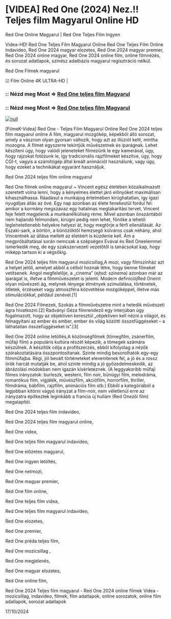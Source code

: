 # [VIDEA] Red One (2024) Nez.!! Teljes film Magyarul Online HD




Red One Online Magyarul | Red One Teljes Film Ingyen

Videa-HD! Red One Teljes Film Magyarul Online Red One Teljes Film Online Indavideo, Red One 2024 magyar elozetes, Red One 2024 magyar premier, Red One 2024 online magyar, Red One 2024 online film, online filmnézés, és sorozat adatlapok, színész adatbázis magyarul regisztráció nélkül.

Red One Filmek magyarul

☑ Film Online 4K ULTRA-HD |

### :: Nézd meg Most => [Red One teljes film Magyarul](https://t.co/RJH20ZMBPl)

### :: Nézd meg Most => [Red One teljes film Magyarul](https://t.co/RJH20ZMBPl)

[![null](https://static.wixstatic.com/media/855a25_043b5abeb4ae4d35ac003198e7fe56ed~mv2.gif)](https://t.co/RJH20ZMBPl)

[FilmeK-Videa] Red One - Teljes Film Magyarul Online Red One 2024 teljes film magyarul online A film, magyarul mozgókép, képekből álló sorozat, amely a vásznon olyan gyorsan változik, hogy azt az illúziót kelti, mintha mozogna. A filmet egyszerre tekintjük művészetnek és iparágnak. Lehet készíteni úgy, hogy valódi jeleneteket filmezünk le egy kamerával, úgy, hogy rajzokat fotózunk le, így tradicionális rajzfilmeket készítve, úgy, hogy CGI-t, vagyis a számítógép által kreált animációt használunk, vagy úgy, hogy ezeket a technikákat egyaránt használjuk.

Red One 2024 teljes film online magyarul

Red One filmek online magyarul ~ Vincent egész életében közalkalmazott szeretett volna lenni, hogy a kényelmes élettel járó előnyöket maximálisan kihasználhassa. Ráadásul a munkajog értelmében kirúghatatlan, így igazi nyugdíjas állás az övé. Egy nap azonban az élete fenekestül fordul fel: amikor a kormány megszavaz egy hatalmas megtakarítási tervet, Vincent feje felett megjelenik a munkanélküliség réme. Mivel azonban önszántából nem hajlandó felmondani, kirúgni pedig nem lehet, főnöke a lehető leglehetetlenebb helyekre helyezi át, hogy megtörje a férfi ellenállását. Az Északi-sark, a börtön, a bűnözőktől hemzsegő külváros csak néhány, ahol Vincentnek az állása mellett az életéért is küzdenie kell. Ám a megpróbáltatásai során nemcsak a szépséges Evával és Red Oneelemmel ismerkedik meg, de egy szakszervezeti vezetőtől is tanácsokat kap, hogy miképp tartson ki a végsőkig.

Red One 2024 teljes film magyarul mozicsillag,A mozi, vagy filmszínház azt a helyet jelöli, amelyet abból a célból hoznak létre, hogy benne filmeket vetítsenek. Angol megfelelője, a „cinema” (ejtsd: szinema) azonban már az iparágat is, illetve a filmművészetet is jelenti. Modern definíciójRed Oneint olyan művészeti ág, melynek lényege élmények szimulálása, történetek, ötletek, érzéseket vagy atmoszféra közvetítése mozgóképpel, illetve más stimulációkkal, például zenével.[1]

Red One 2024 Filmezek, Szokás a filmművészetre mint a hetedik művészeti ágra hivatkozni.[2] Radványi Géza filmrendező egy interjúban úgy fogalmazott, hogy az objektíven keresztül „objektíven kell nézni a világot, és felnagyítani az ember és ember, ember és világ közötti összefüggéseket – a láthatatlan összefüggéseket is”.[3]

Red One 2024 online letöltés,A közönségfilmek (tömegfilm, zsánerfilm, műfaji film) a populáris kultúra részét képezik, a tömegek számára készülnek. A készítők célja a profitszerzés, ebből kifolyólag a nézők szórakoztatására összpontosítanak. Szinte mindig besorolhatók egy-egy filmműfajba. Régi, jól bevált történeteket elevenítenek fel, a jó és a rossz örök harcát mutatják be, ahol szinte mindig a jó győzedelmeskedik, az ábrázolási módokban nem igazán kísérleteznek. (A leggyakoribb műfaji filmes irányzatok: burleszk, western, film noir, bűnügyi film, melodráma, romantikus film, vígjáték, művészfilm, akciófilm, horrorfilm, thriller, filmdráma, bábfilm, rajzfilm, animációs film stb.) Ebből a kategóriából a legjobban kitörni vágyó irányzat a film-noir, nem véletlenül erre az irányzatra építkeztek leginkább a francia új hullám (Red Onezői film) megalapítói.

Red One 2024 teljes film indavideo,

Red One 2024 teljes film magyarul online,

Red One videa,

Red One teljes film magyarul indavideo,

Red One előzetes magyarul,

Red One ingyen letöltés,

Red One netmozi,

Red One magyar premier,

Red One film online,

Red One teljes film videa,

Red One teljes film magyarul indavideo,

Red One elozetes,

Red One premier,

Red One préda teljes film,

Red One mozicsillag ,

Red One megjelenés,

Red One magyar elozetes,

Red One online film,

Red One 2024 Teljes film magyarul - Red One 2024 online filmek Videa - mozicsillag, indavideo, filmek, film adatlapok, online sorozatok, online film adatlapok, sorozat adatlapok

17/10/2024
